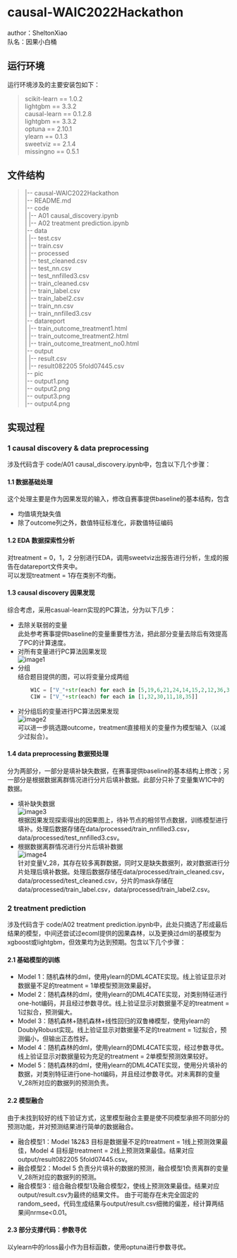 # causal-WAIC2022Hackathon
author：SheltonXiao     
队名：因果小白桶
## 运行环境
运行环境涉及的主要安装包如下：
> scikit-learn == 1.0.2    
> lightgbm == 3.3.2    
> causal-learn == 0.1.2.8    
> lightgbm == 3.3.2    
> optuna == 2.10.1    
> ylearn == 0.1.3    
> sweetviz == 2.1.4    
> missingno == 0.5.1
## 文件结构
> |-- causal-WAIC2022Hackathon    
>         |-- README.md    
>         |-- code     
>         |         |-- A01 causal_discovery.ipynb      
>         |         |-- A02 treatment prediction.ipynb      
>         |-- data     
>         |         |-- test.csv      
>         |         |-- train.csv      
>         |         |-- processed      
>         |                 |-- test_cleaned.csv      
>         |                 |-- test_nn.csv      
>         |                 |-- test_nnfilled3.csv      
>         |                 |-- train_cleaned.csv     
>         |                 |-- train_label.csv      
>         |                 |-- train_label2.csv      
>         |                 |-- train_nn.csv       
>         |                 |-- train_nnfilled3.csv     
>         |-- datareport     
>         |         |-- train_outcome_treatment1.html     
>         |         |-- train_outcome_treatment2.html     
>         |         |-- train_outcome_treatment_no0.html     
>         |-- output     
>         |         |-- result.csv     
>         |         |-- result082205 5fold07445.csv     
>         |-- pic     
>                   |-- output1.png     
>                   |-- output2.png    
>                   |-- output3.png    
>                   |-- output4.png    
## 实现过程
### 1 causal discovery & data preprocessing
涉及代码含于 code/A01 causal_discovery.ipynb中，包含以下几个步骤：
#### 1.1 数据基础处理
这个处理主要是作为因果发现的输入，修改自赛事提供baseline的基本结构，包含    
- 均值填充缺失值     
- 除了outcome列之外，数值特征标准化，非数值特征编码
#### 1.2 EDA 数据探索性分析
对treatment = 0，1，2 分别进行EDA，调用sweetviz出报告进行分析，生成的报告在datareport文件夹中。     
可以发现treatment = 1存在类别不均衡。
#### 1.3 causal discovery 因果发现
综合考虑，采用casual-learn实现的PC算法，分为以下几步：     
- 去除关联弱的变量      
    此处参考赛事提供baseline的变量重要性方法，把此部分变量去除后有效提高了PC的计算速度。     
- 对所有变量进行PC算法因果发现     
    ![image1](pic/output1.png)    
- 分组      
    结合题目提供的图，可以将变量分成两组     
    ```python
        W1C = ["V_"+str(each) for each in [5,19,6,21,24,14,15,2,12,36,31,37,7,25,28,39,10]]
        C1W = ["V_"+str(each) for each in [1,32,30,11,18,35]]
    ```     
- 对分组后的变量进行PC算法因果发现     
    ![image2](pic/output2.png)     
    可以进一步挑选跟outcome，treatment直接相关的变量作为模型输入（以减少过拟合）。     
#### 1.4 data preprocessing 数据预处理
分为两部分，一部分是填补缺失数据，在赛事提供baseline的基本结构上修改；另一部分是根据数据离群情况进行分片后填补数据。此部分只补了变量集W1C中的数据。     
- 填补缺失数据    
![image3](pic/output3.png)    
根据因果发现探索得出的因果图上，待补节点的相邻节点数据，训练模型进行填补。处理后数据存储在data/processed/train_nnfilled3.csv，data/processed/test_nnfilled3.csv。
- 根据数据离群情况进行分片后填补数据    
![image4](pic/output4.png)    
针对变量V_28，其存在较多离群数据，同时又是缺失数据列，故对数据进行分片处理后填补数据。处理后数据存储在data/processed/train_cleaned.csv，data/processed/test_cleaned.csv，分片的mask存储在data/processed/train_label.csv，data/processed/train_label2.csv。
### 2 treatment prediction
涉及代码含于 code/A02 treatment prediction.ipynb中，此处只摘选了形成最后结果的模型，中间还尝试过ecoml提供的因果森林，以及更换过dml的基模型为xgboost或lightgbm，但效果均为达到预期。包含以下几个步骤：
#### 2.1 基础模型的训练
- Model 1：随机森林的dml，使用ylearn的DML4CATE实现。线上验证显示对数据量不足的treatment = 1单模型预测效果最好。
- Model 2：随机森林的dml，使用ylearn的DML4CATE实现，对类别特征进行one-hot编码，并且经过参数寻优。线上验证显示对数据量不足的treatment = 1过拟合，预测偏大。
- Model 3：随机森林+随机森林+线性回归的双鲁棒模型，使用ylearn的DoublyRobust实现。线上验证显示对数据量不足的treatment = 1过拟合，预测偏小，但输出正态性好。
- Model 4：随机森林的dml，使用ylearn的DML4CATE实现，经过参数寻优。线上验证显示对数据量较为充足的treatment = 2单模型预测效果较好。
- Model 5：随机森林的dml，使用ylearn的DML4CATE实现，使用分片填补的数据，对类别特征进行one-hot编码，并且经过参数寻优。对未离群的变量V_28所对应的数据列的预测负责。
#### 2.2 模型融合
由于未找到较好的线下验证方式，这里模型融合主要是使不同模型承担不同部分的预测功能，并对预测结果进行简单的数据融合。
- 融合模型1：Model 1&2&3 目标是数据量不足的treatment = 1线上预测效果最佳，Model 4 目标是treatment = 2线上预测效果最佳。结果对应output/result082205 5fold07445.csv。
- 融合模型2：Model 5 负责分片填补的数据的预测，融合模型1负责离群的变量V_28所对应的数据列的预测。
- 融合模型3：组合融合模型1及融合模型2，使线上预测效果最佳。结果对应output/result.csv为最终的结果文件。
由于可能存在未完全固定的random_seed，代码生成结果与output/result.csv细微的偏差，经计算两结果间nrmse<0.01。
#### 2.3 部分支撑代码：参数寻优
以ylearn中的rloss最小作为目标函数，使用optuna进行参数寻优。